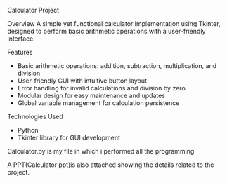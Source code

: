 Calculator Project

Overview
A simple yet functional calculator implementation using Tkinter, designed to perform basic arithmetic operations with a user-friendly interface.

Features
- Basic arithmetic operations: addition, subtraction, multiplication, and division
- User-friendly GUI with intuitive button layout
- Error handling for invalid calculations and division by zero
- Modular design for easy maintenance and updates
- Global variable management for calculation persistence

Technologies Used
- Python 
- Tkinter library for GUI development

Calculator.py is my file in which i performed all the programming

A PPT(Calculator ppt)is also attached showing the details related to the project.
